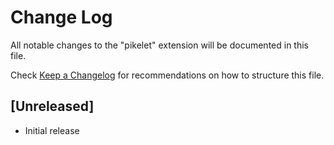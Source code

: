 # Change Log
All notable changes to the "pikelet" extension will be documented in this file.

Check [Keep a Changelog](http://keepachangelog.com/) for recommendations on how to structure this file.

## [Unreleased]
- Initial release
